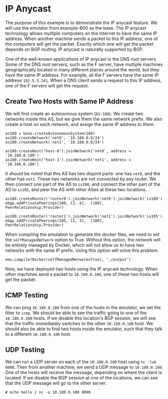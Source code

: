 # IP Anycast 

The purpose of this example is to demonstrate the IP anycast feature.
We will use the emulator from example-B00 as the base. 
The IP anycast technology allows multiple computers on the Internet to have 
the same IP address. When another machine sends a packet to this IP address,
one of the computers will get the packet. Exactly which one will 
get the packet depends on BGP routing. IP anycast is naturally supported by BGP.

One of the well-known applications of IP anycast is the DNS root servers. 
Some of the DNS root servers, such as the F server, 
have multiple machines geographically located in many different places around the world, 
but they have the same IP address.
For example, all the F servers have the same IP address `192.5.5.241`. 
When a DNS client sends a request to this 
IP address, one of the F servers will get the request. 


## Create Two Hosts with Same IP Address

We will first create an autonomous system (`AS-180`). We create two networks
inside this AS, but we give them the same network prefix. We also create 
a host on each network, and assign the same IP address to them. 

```
as180 = base.createAutonomousSystem(180)
as180.createNetwork('net0', '10.180.0.0/24')
as180.createNetwork('net1', '10.180.0.0/24')

as180.createHost('host-0').joinNetwork('net0', address = '10.180.0.100')
as180.createHost('host-1').joinNetwork('net1', address = '10.180.0.100')
```
It should be noted that this AS has two disjoint parts: one has `net0`, and the 
other has `net1`. These two networks are not connected by any router.
We then connect one part of the AS to `ix100`, and connect the other part
of the AS to `ix105`, and peer the AS with other ASes at these two locations.

```
as180.createRouter('router0').joinNetwork('net0').joinNetwork('ix100')
ebgp.addPrivatePeerings(100, [3, 4],  [180], PeerRelationship.Provider)

as180.createRouter('router1').joinNetwork('net1').joinNetwork('ix105')
ebgp.addPrivatePeerings(105, [2, 3],  [180], PeerRelationship.Provider)
```

When compiling the emulation to generate the docker files, we need 
to set the `selfManagedNetwork` option to True. Without this option,
the network will be entirely managed by Docker, which will not 
allow us to have two networks with the same IP prefix. Using
this option will solve this problem.

```
emu.compile(Docker(selfManagedNetwork=True), './output')
```


Now, we have deployed two hosts using the IP anycast technology. 
When other machines send a packet to `10.180.0.100`, one of these two
hosts will get the packet. 


## ICMP Testing

We can ping `10.180.0.100` from one of the hosts in the emulator,
we set the filter to `icmp`. We should be able to see the 
traffic going to one of the `10.180.0.100` hosts. If we disable 
this location's BGP session, we will see that the traffic 
immediately switches to the other `10.180.0.100` host. 
We should also be able to find two hosts inside the emulator,
such that they talk to a different `10.180.0.100` host. 


## UDP Testing

We can run a UDP server on each of the `10.180.0.100` host using `nc -luk 9090`. 
Then from another machine, we send a UDP message to `10.180.0.100`. 
One of the hosts will receive the message, depending on where the client 
is located. If we disable the BGP session at one of the locations,
we can see that the UDP message will go to the other server. 

```
# echo hello | nc -u 10.180.0.100 9090
```
